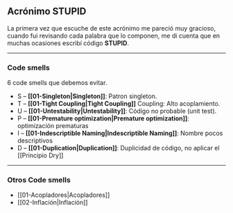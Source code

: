 ## **Acrónimo STUPID**
La primera vez que escuche de este acrónimo me pareció muy gracioso, cuando fui revisando cada palabra que lo componen, me di cuenta que en muchas ocasiones escribí código **STUPID**.

---
### Code smells
6 code smells que debemos evitar.
* S   –   **[[01-Singleton|Singleton]]**: Patron singleton.
* T   –   **[[01-Tight Coupling|Tight Coupling]]** Coupling: Alto acoplamiento.
* U  –   **[[01-Untestability|Untestability]]**: Código no probable (unit test).
* P   –   **[[01-Premature optimization|Premature optimization]]**: optimización prematuras
* I    –   **[[01-Indescriptible Naming|Indescriptible Naming]]**: Nombre pocos descriptivos  
* D  –   **[[01-Duplication|Duplication]]**: Duplicidad de código, no aplicar el [[Principio Dry]]
---
### Otros Code smells
* [[01-Acopladores|Acopladores]]
* [[02-Inflación|Inflación]]
